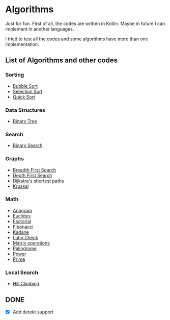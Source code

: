 # Algorithms

Just for fun. First of all, the codes are written in Kotlin. Maybe in future I can implement in another languages. 

I tried to test all the codes and some algorithms have more than one implementation.

## List of Algorithms and other codes

### Sorting

- [Bubble Sort](algorithms-kotlin/src/main/kotlin/io/github/brunogabriel/sorting/BubbleSort.kt)
- [Selection Sort](algorithms-kotlin/src/main/kotlin/io/github/brunogabriel/sorting/SelectionSort.kt)
- [Quick Sort](algorithms-kotlin/src/main/kotlin/io/github/brunogabriel/sorting/QuickSort.kt)

### Data Structures

- [Binary Tree](algorithms-kotlin/src/main/kotlin/io/github/brunogabriel/datastructure/BinaryTree.kt)

### Search

- [Binary Search](algorithms-kotlin/src/main/kotlin/io/github/brunogabriel/search/BinarySearch.kt)

### Graphs

- [Breadth First Search](algorithms-kotlin/src/main/kotlin/io/github/brunogabriel/graph/BreadthFirstSearch.kt)
- [Depth First Search](algorithms-kotlin/src/main/kotlin/io/github/brunogabriel/graph/DepthFirstSearch.kt)
- [Dijkstra's shortest paths](algorithms-kotlin/src/main/kotlin/io/github/brunogabriel/graph/Dijkstras.kt)
- [Kruskal](algorithms-kotlin/src/main/kotlin/io/github/brunogabriel/graph/Kruskal.kt)

### Math

- [Anagram](algorithms-kotlin/src/main/kotlin/io/github/brunogabriel/math/Anagram.kt)
- [Euclides](algorithms-kotlin/src/main/kotlin/io/github/brunogabriel/math/Euclides.kt)
- [Factorial](algorithms-kotlin/src/main/kotlin/io/github/brunogabriel/math/Factorial.kt)
- [Fibonacci](algorithms-kotlin/src/main/kotlin/io/github/brunogabriel/math/Fibonacci.kt)
- [Kadane](algorithms-kotlin/src/main/kotlin/io/github/brunogabriel/math/Kadane.kt)
- [Luhn Check](algorithms-kotlin/src/main/kotlin/io/github/brunogabriel/math/LuhnCheck.kt)
- [Matrix operations](algorithms-kotlin/src/main/kotlin/io/github/brunogabriel/math/MatrixOperations.kt)
- [Palindrome](algorithms-kotlin/src/main/kotlin/io/github/brunogabriel/math/Palindrome.kt)
- [Power](algorithms-kotlin/src/main/kotlin/io/github/brunogabriel/math/Power.kt)
- [Prime](algorithms-kotlin/src/main/kotlin/io/github/brunogabriel/math/Prime.kt)

### Local Search

- [Hill Climbing](algorithms-kotlin/src/main/kotlin/io/github/brunogabriel/ia/localsearch/HillClimbing.kt)

## DONE

- [x] Add detekt support
